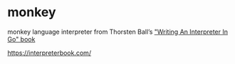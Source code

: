 # monkey
monkey language interpreter from Thorsten Ball’s ["Writing An Interpreter In Go" book](https://interpreterbook.com/)

https://interpreterbook.com/
